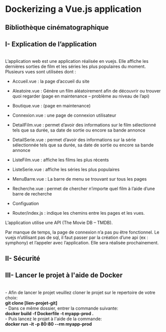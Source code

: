# Dockerizing a Vue.js application

## Bibliothèque cinématographique

## I-	Explication de l’application 
<br/>L’application web est une application réalisée en vuejs. Elle affiche les dernières sorties de film et les séries les plus populaires du moment. Plusieurs vues sont utilisées dont : 
  -	Accueil.vue : la page d’accueil du site 
  -	Aleatoire.vue : Génère un film aléatoirement afin de découvrir ou trouver quoi regarder (page en maintenance – problème au niveau de l’api)
  -	Boutique.vue : (page en maintenance)
  -	Connexion.vue : une page de connexion utilisateur
  -	DetailFilm.vue : permet d’avoir des informations sur le film sélectionné tels que sa durée, sa date de sortie ou encore sa bande annonce
  -	DetailSerie.vue : permet d’avoir des informations sur la série sélectionnée tels que sa durée, sa date de sortie ou encore sa bande annonce
  -	ListeFilm.vue : affiche les films les plus récents
  -	ListeSerie.vue : affiche les séries les plus populaires
  -	MenuBarre.vue : La barre de menu se trouvant sur tous les pages
  -	Recherche.vue : permet de chercher n’importe quel film à l’aide d’une barre de recherche

  -	Configuation
  -	Router/index.js : indique les chemins entre les pages et les vues.

L’application utilise une API (The Movie DB – TMDB). 

Par manque de temps, la page de connexion n’a pas pu être fonctionnel. Le vuejs n’utilisant pas de sql, il faut passer par la création d’une api (ex : symphony) et l’appeler avec l’application. Elle sera réalisée prochainement.

## II-	Sécurité 


## III- Lancer le projet à l'aide de Docker
<br/> - Afin de lancer le projet veuillez cloner le projet sur le repertoire de votre choix:
<br/>**git clone [lien-projet-git]**
<br/> - Dans ce même dossier, entrer la commande suivante:
<br/>**docker build -f Dockerfile -t myapp-prod .**
<br/> - Puis lancez le projet à l'aide de la commande:
<br/>**docker run -it -p 80:80 --rm myapp-prod**
